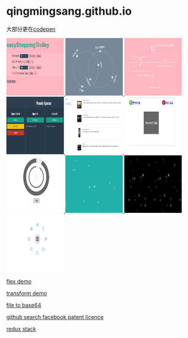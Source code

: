 # qingmingsang.github.io
大部分更在[codepen](https://codepen.io/qingmingsang/pens/popular)

<a href="http://qingmingsang.github.io/backbone_shopcar_demo/app.html">
	<img width="150px" height="150px" src="backbone_shopcar_demo/shopcar.png" title="backbone_shopcar" alt="backbone_shopcar">
</a>
<a href="http://qingmingsang.github.io/svg_demo/svg_circletoline.html">
	<img width="150px" height="150px" src="svg_demo/circletoline.png" title="svg_circletoline" alt="svg_circletoline">
</a>
<a href="http://qingmingsang.github.io/svg_demo/svg_movementline.html">
	<img width="150px" height="150px" src="svg_demo/movementline.png" title="svg_movementline" alt="svg_movementline">
</a>
<a href="http://qingmingsang.github.io/measly/demo.html">
	<img width="150px" height="150px" src="measly/measly.png" title="grunt_measly" alt="grunt_measly">
</a>
<a href="http://qingmingsang.github.io/Angular_t/base/Applying%20Animations.html#/phones">
	<img width="150px" height="150px" src="images/angular_phone_list.jpg" title="angular_phone_list" alt="angular_phone_list">
</a>
<a href="http://qingmingsang.github.io/Angular_t/cn/case/lottery/index.html">
	<img width="150px" height="150px" src="images/lottery.jpg" title="angular_lottery" alt="angular_lottery">
</a>
<a href="http://qingmingsang.github.io/Angular_t/cn/case/progress/index.html">
	<img width="150px" height="150px" src="images/circle_progress.jpg" title="angular_circle_progress" alt="angular_circle_progress">
</a>
<a href="http://qingmingsang.github.io/canvas/zhihu_index_canvas/index.html">
	<img width="150px" height="150px" src="images/canvas_particles.jpg" title="canvas_particles_zhihuindex" alt="canvas_particles_zhihuindex">
</a>
<a href="http://qingmingsang.github.io/css3_animation/moving/moving%20stars.html">
	<img width="150px" height="150px" src="images/css3_moving_stars.jpg" title="css3_moving_stars" alt="css3_moving_stars">
</a>
<a href="http://qingmingsang.github.io/css3_animation/spread_menu.html">
	<img width="150px" height="150px" src="images/css3_spread_menu.jpg" title="css3_spread_menu" alt="css3_spread_menu">
</a>

[flex demo](http://qingmingsang.github.io/css3/flex/flex_base.html)

[transform demo](http://qingmingsang.github.io/css3/transform/translate.html)

[file to base64](http://qingmingsang.github.io/tools/fileToBase64.html)

[github search facebook patent licence](http://qingmingsang.github.io/tools/github_search.html)

[redux stack](http://qingmingsang.github.io/static/reduxStack.pdf)